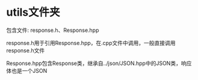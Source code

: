 # utils文件夹

包含文件: response.h、Response.hpp

response.h用于引用Response.hpp，在.cpp文件中调用，一般直接调用response.h文件

Response.hpp包含Response类，继承自../json/JSON.hpp中的JSON类，响应体也是一个JSON